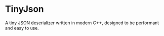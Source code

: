 # TinyJson

A tiny JSON deserializer written in modern C++, designed to be performant and easy to use.
